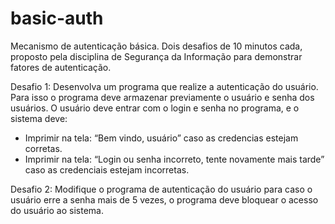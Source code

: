 # basic-auth
Mecanismo de autenticação básica. Dois desafios de 10 minutos cada, proposto pela disciplina de Segurança da Informação para demonstrar fatores de autenticação.

Desafio 1: Desenvolva um programa que realize a autenticação do usuário. Para isso o programa deve armazenar previamente o usuário e senha dos usuários. O usuário deve entrar com o login e senha no programa, e o sistema deve:
- Imprimir na tela: “Bem vindo, usuário” caso as credencias estejam corretas.
- Imprimir na tela: “Login ou senha incorreto, tente novamente mais tarde” caso as credenciais estejam incorretas.

Desafio 2: Modifique o programa de autenticação do usuário para caso o usuário erre a senha mais de 5 vezes, o programa deve bloquear o acesso do usuário ao sistema.
